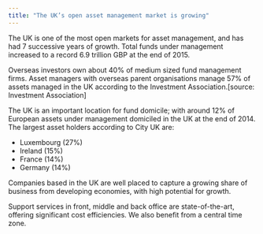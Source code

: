 ```yaml
---
title: "The UK’s open asset management market is growing"
---
```

The UK is one of the most open markets for asset management, and has had 7 successive years of growth. Total funds under management increased to a record 6.9 trillion GBP at the end of 2015.


Overseas investors own about 40% of medium sized fund management firms. Asset managers with overseas parent organisations manage 57% of assets managed in the UK according to the Investment Association.[source: Investment Association]


The UK is an important location for fund domicile; with around 12% of European assets under management domiciled in the UK at the end of 2014. The largest asset holders according to City UK are:

- Luxembourg (27%)
- Ireland (15%)
- France (14%)
- Germany (14%)
 
Companies based in the UK are well placed to capture a growing share of business from developing economies, with high potential for growth.


Support services in front, middle and back office are state-of-the-art, offering significant cost efficiencies. We also benefit from a central time zone.
